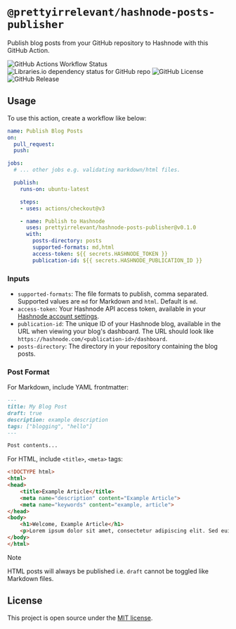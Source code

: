 # `@prettyirrelevant/hashnode-posts-publisher`

Publish blog posts from your GitHub repository to Hashnode with this GitHub Action.

![GitHub Actions Workflow Status](https://img.shields.io/github/actions/workflow/status/prettyirrelevant/hashnode-posts-publisher/ci.yml?style=for-the-badge) ![Libraries.io dependency status for GitHub repo](https://img.shields.io/librariesio/github/prettyirrelevant/hashnode-posts-publisher?style=for-the-badge) ![GitHub License](https://img.shields.io/github/license/prettyirrelevant/hashnode-posts-publisher?style=for-the-badge) ![GitHub Release](https://img.shields.io/github/v/release/prettyirrelevant/hashnode-posts-publisher?style=for-the-badge)

## Usage

To use this action, create a workflow like below:

```yaml
name: Publish Blog Posts
on:
  pull_request:
  push:

jobs:
  # ... other jobs e.g. validating markdown/html files.

  publish:
    runs-on: ubuntu-latest

    steps:
    - uses: actions/checkout@v3

    - name: Publish to Hashnode
      uses: prettyirrelevant/hashnode-posts-publisher@v0.1.0
      with:
        posts-directory: posts
        supported-formats: md,html
        access-token: ${{ secrets.HASHNODE_TOKEN }}
        publication-id: ${{ secrets.HASHNODE_PUBLICATION_ID }}
```

### Inputs

- `supported-formats`: The file formats to publish, comma separated. Supported values are `md` for Markdown and `html`. Default is `md`.
- `access-token`: Your Hashnode API access token, available in your [Hashnode account settings](https://hashnode.com/settings/developer).
- `publication-id`: The unique ID of your Hashnode blog, available in the URL when viewing your blog's dashboard. The URL should look like `https://hashnode.com/<publication-id>/dashboard`.
- `posts-directory`: The directory in your repository containing the blog posts.

### Post Format

For Markdown, include YAML frontmatter:

```md
---
title: My Blog Post
draft: true
description: example description
tags: ["blogging", "hello"]
---

Post contents...
```

For HTML, include `<title>`, `<meta>` tags:

```html
<!DOCTYPE html>
<html>
<head>
    <title>Example Article</title>
    <meta name="description" content="Example Article">
    <meta name="keywords" content="example, article">
</head>
<body>
    <h1>Welcome, Example Article</h1>
    <p>Lorem ipsum dolor sit amet, consectetur adipiscing elit. Sed euismod, mauris id tincidunt aliquam, elit nunc tincidunt nunc, nec tincidunt justo nunc id nunc. Sed euismod, mauris id tincidunt aliquam, elit nunc tincidunt nunc, nec tincidunt justo nunc id nunc.</p>
</body>
</html>

```

> [!NOTE]
> HTML posts will always be published i.e. `draft` cannot be toggled like Markdown files.

## License

This project is open source under the [MIT license](LICENSE).
